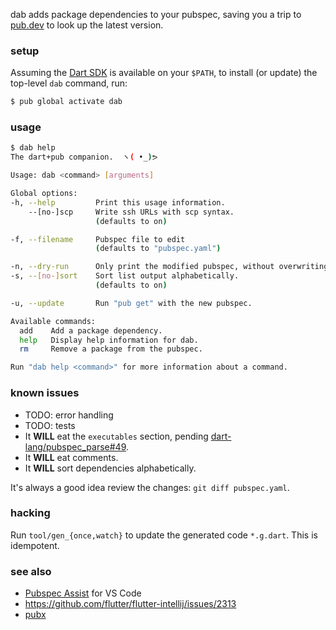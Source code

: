 dab adds package dependencies to your pubspec, saving you a trip to [pub.dev](https://pub.dev)
to look up the latest version.

### setup

Assuming the [Dart SDK][sdk] is available on your `$PATH`, to
install (or update) the top-level `dab` command, run:

```sh
$ pub global activate dab
```

[sdk]: https://www.dartlang.org/tutorials/server/get-started

### usage

```sh
$ dab help
The dart+pub companion.  ヽ( •_)ᕗ

Usage: dab <command> [arguments]

Global options:
-h, --help         Print this usage information.
    --[no-]scp     Write ssh URLs with scp syntax.
                   (defaults to on)

-f, --filename     Pubspec file to edit
                   (defaults to "pubspec.yaml")

-n, --dry-run      Only print the modified pubspec, without overwriting the file.
-s, --[no-]sort    Sort list output alphabetically.
                   (defaults to on)

-u, --update       Run "pub get" with the new pubspec.

Available commands:
  add    Add a package dependency.
  help   Display help information for dab.
  rm     Remove a package from the pubspec.

Run "dab help <command>" for more information about a command.
```

### known issues

- TODO: error handling
- TODO: tests
- It **WILL** eat the `executables` section, pending
[dart-lang/pubspec_parse#49](https://github.com/dart-lang/pubspec_parse/issues/49).
- It **WILL** eat comments.
- It **WILL** sort dependencies alphabetically.

It's always a good idea review the changes: `git diff pubspec.yaml`.

### hacking

Run `tool/gen_{once,watch}` to update the generated code `*.g.dart`.  This is idempotent.

### see also

- [Pubspec Assist](https://github.com/jeroen-meijer/pubspec-assist) for VS Code
- https://github.com/flutter/flutter-intellij/issues/2313
- [pubx](https://pub.dev/packages/pubx)

